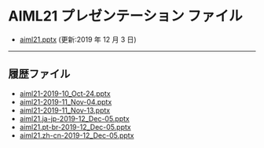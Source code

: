 <!--
This is a machine generated file, and should not be edited, as it will be overwritten with future updates.
-->

# <a name="aiml21-presentation-files"></a>AIML21 プレゼンテーション ファイル

- [aiml21.pptx](https://globaleventcdn.blob.core.windows.net/assets/aiml/aiml21/aiml21.ja-jp.pptx) (更新:2019 年 12 月 3 日)
---
## <a name="historical-files"></a>履歴ファイル
- [aiml21-2019-10_Oct-24.pptx](https://globaleventcdn.blob.core.windows.net/assets/aiml/aiml21/aiml21-2019-10_Oct-24.pptx)
- [aiml21-2019-11_Nov-04.pptx](https://globaleventcdn.blob.core.windows.net/assets/aiml/aiml21/aiml21-2019-11_Nov-04.pptx)
- [aiml21-2019-11_Nov-13.pptx](https://globaleventcdn.blob.core.windows.net/assets/aiml/aiml21/aiml21-2019-11_Nov-13.pptx)
- [aiml21.ja-jp-2019-12_Dec-05.pptx](https://globaleventcdn.blob.core.windows.net/assets/aiml/aiml21/aiml21.ja-jp-2019-12_Dec-05.pptx)
- [aiml21.pt-br-2019-12_Dec-05.pptx](https://globaleventcdn.blob.core.windows.net/assets/aiml/aiml21/aiml21.pt-br-2019-12_Dec-05.pptx)
- [aiml21.zh-cn-2019-12_Dec-05.pptx](https://globaleventcdn.blob.core.windows.net/assets/aiml/aiml21/aiml21.zh-cn-2019-12_Dec-05.pptx)


